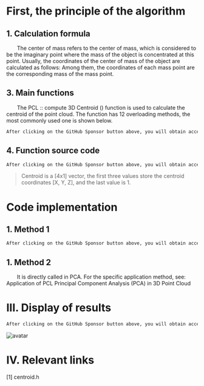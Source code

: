 #  First, the principle of the algorithm 

##  1. Calculation formula 

   The center of mass refers to the center of mass, which is considered to be the imaginary point where the mass of the object is concentrated at this point. Usually, the coordinates of the center of mass of the object are calculated as follows: Among them, the coordinates of each mass point are the corresponding mass of the mass point. 

##  3. Main functions 

   The PCL :: compute 3D Centroid () function is used to calculate the centroid of the point cloud. The function has 12 overloading methods, the most commonly used one is shown below. 

  ```python  
After clicking on the GitHub Sponsor button above, you will obtain access permissions to my private code repository ( https://github.com/slowlon/my_code_bar ) to view this blog code. By searching the code number of this blog, you can find the code you need, code number is: 202402030957428892
  ```  
##  4. Function source code 

  ```python  
After clicking on the GitHub Sponsor button above, you will obtain access permissions to my private code repository ( https://github.com/slowlon/my_code_bar ) to view this blog code. By searching the code number of this blog, you can find the code you need, code number is: 202402030957428892
  ```  
>  Centroid is a [4x1] vector, the first three values store the centroid coordinates [X, Y, Z], and the last value is 1. 

#  Code implementation 

##  1. Method 1 

  ```python  
After clicking on the GitHub Sponsor button above, you will obtain access permissions to my private code repository ( https://github.com/slowlon/my_code_bar ) to view this blog code. By searching the code number of this blog, you can find the code you need, code number is: 202402030957428892
  ```  
##  1. Method 2 

   It is directly called in PCA. For the specific application method, see: Application of PCL Principal Component Analysis (PCA) in 3D Point Cloud 

#  III. Display of results 

  ```python  
After clicking on the GitHub Sponsor button above, you will obtain access permissions to my private code repository ( https://github.com/slowlon/my_code_bar ) to view this blog code. By searching the code number of this blog, you can find the code you need, code number is: 202402030957428892
  ```  
 ![avatar]( 6afc834ce0124bc397077f10ad1083c3.png) 

#  IV. Relevant links 

 [1] centroid.h  

